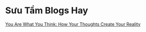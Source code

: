 # Sưu Tầm Blogs Hay


[You Are What You Think: How Your Thoughts Create Your Reality](https://www.omaritani.com/blog/what-you-think#:~:text=This%20is%20how%20your%20thoughts,think%2C%20feel%2C%20and%20do.)